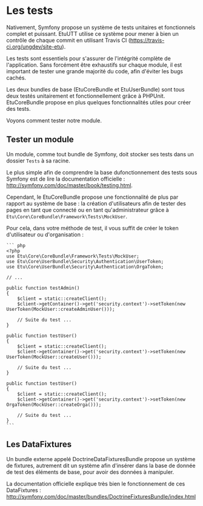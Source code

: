 
Les tests
=========

Nativement, Symfony propose un système de tests unitaires et fonctionnels complet
et puissant. EtuUTT utilise ce système pour mener à bien un contrôle de chaque
commit en utilisant Travis CI (https://travis-ci.org/ungdev/site-etu).

Les tests sont essentiels pour s'assurer de l'intégrité complète de l'application.
Sans forcément être exhaustifs sur chaque module, il est important de tester une
grande majorité du code, afin d'éviter les bugs cachés.

Les deux bundles de base (EtuCoreBundle et EtuUserBundle) sont tous deux testés
unitairement et fonctionnellement grâce à PHPUnit. EtuCoreBundle propose en plus
quelques fonctionnalités utiles pour créer des tests.

Voyons comment tester notre module.

Tester un module
----------------

Un module, comme tout bundle de Symfony, doit stocker ses tests dans un dossier
`Tests` à sa racine.

Le plus simple afin de comprendre la base dufonctionnement des tests sous Symfony
est de lire la documentation officielle : http://symfony.com/doc/master/book/testing.html.

Cependant, le EtuCoreBundle propose une fonctionnalité de plus par rapport au
système de base : la création d'utilisateurs afin de tester des pages en tant
que connecté ou en tant qu'administrateur grâce à
`Etu\Core\CoreBundle\Framework\Tests\MockUser`.

Pour cela, dans votre méthode de test, il vous suffit de créer le token
d'utilisateur ou d'organisation :

	``` php
	<?php
	use Etu\Core\CoreBundle\Framework\Tests\MockUser;
	use Etu\Core\UserBundle\Security\Authentication\UserToken;
	use Etu\Core\UserBundle\Security\Authentication\OrgaToken;

	// ...

	public function testAdmin()
    {
        $client = static::createClient();
        $client->getContainer()->get('security.context')->setToken(new UserToken(MockUser::createAdminUser()));

        // Suite du test ...
    }

	public function testUser()
    {
        $client = static::createClient();
        $client->getContainer()->get('security.context')->setToken(new UserToken(MockUser::createUser()));

        // Suite du test ...
    }

	public function testUser()
    {
        $client = static::createClient();
        $client->getContainer()->get('security.context')->setToken(new OrgaToken(MockUser::createOrga()));

        // Suite du test ...
    }
    ```

Les DataFixtures
----------------

Un bundle externe appelé DoctrineDataFixturesBundle propose un système de fixtures,
autrement dit un système afin d'insérer dans la base de donnée de test des éléments
de base, pour avoir des données à manipuler.

La documentation officielle explique très bien le fonctionnement de ces DataFixtures :
http://symfony.com/doc/master/bundles/DoctrineFixturesBundle/index.html



